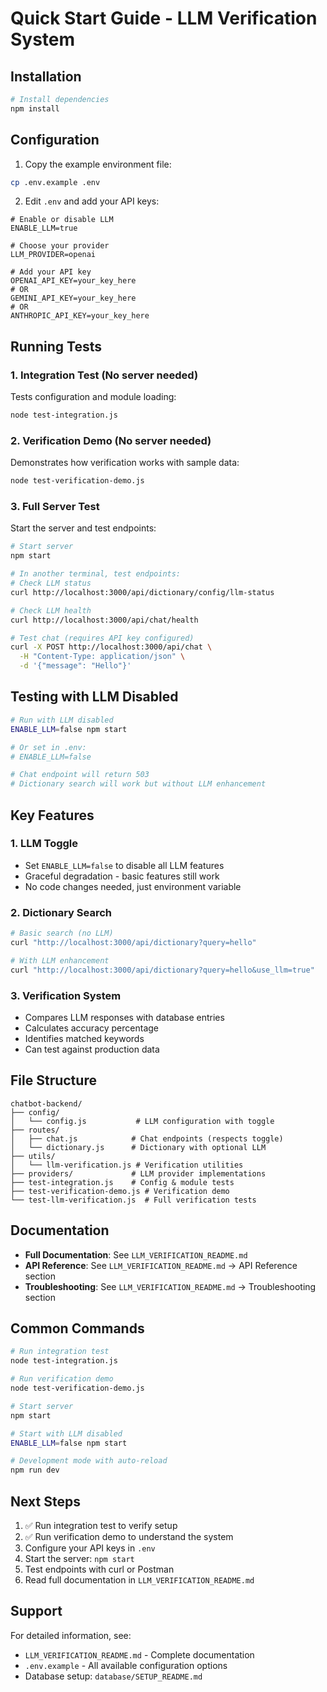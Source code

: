 # Quick Start Guide - LLM Verification System

## Installation

```bash
# Install dependencies
npm install
```

## Configuration

1. Copy the example environment file:
```bash
cp .env.example .env
```

2. Edit `.env` and add your API keys:
```env
# Enable or disable LLM
ENABLE_LLM=true

# Choose your provider
LLM_PROVIDER=openai

# Add your API key
OPENAI_API_KEY=your_key_here
# OR
GEMINI_API_KEY=your_key_here
# OR
ANTHROPIC_API_KEY=your_key_here
```

## Running Tests

### 1. Integration Test (No server needed)
Tests configuration and module loading:
```bash
node test-integration.js
```

### 2. Verification Demo (No server needed)
Demonstrates how verification works with sample data:
```bash
node test-verification-demo.js
```

### 3. Full Server Test
Start the server and test endpoints:
```bash
# Start server
npm start

# In another terminal, test endpoints:
# Check LLM status
curl http://localhost:3000/api/dictionary/config/llm-status

# Check LLM health
curl http://localhost:3000/api/chat/health

# Test chat (requires API key configured)
curl -X POST http://localhost:3000/api/chat \
  -H "Content-Type: application/json" \
  -d '{"message": "Hello"}'
```

## Testing with LLM Disabled

```bash
# Run with LLM disabled
ENABLE_LLM=false npm start

# Or set in .env:
# ENABLE_LLM=false

# Chat endpoint will return 503
# Dictionary search will work but without LLM enhancement
```

## Key Features

### 1. LLM Toggle
- Set `ENABLE_LLM=false` to disable all LLM features
- Graceful degradation - basic features still work
- No code changes needed, just environment variable

### 2. Dictionary Search
```bash
# Basic search (no LLM)
curl "http://localhost:3000/api/dictionary?query=hello"

# With LLM enhancement
curl "http://localhost:3000/api/dictionary?query=hello&use_llm=true"
```

### 3. Verification System
- Compares LLM responses with database entries
- Calculates accuracy percentage
- Identifies matched keywords
- Can test against production data

## File Structure

```
chatbot-backend/
├── config/
│   └── config.js           # LLM configuration with toggle
├── routes/
│   ├── chat.js            # Chat endpoints (respects toggle)
│   └── dictionary.js      # Dictionary with optional LLM
├── utils/
│   └── llm-verification.js # Verification utilities
├── providers/             # LLM provider implementations
├── test-integration.js    # Config & module tests
├── test-verification-demo.js # Verification demo
└── test-llm-verification.js  # Full verification tests
```

## Documentation

- **Full Documentation**: See `LLM_VERIFICATION_README.md`
- **API Reference**: See `LLM_VERIFICATION_README.md` → API Reference section
- **Troubleshooting**: See `LLM_VERIFICATION_README.md` → Troubleshooting section

## Common Commands

```bash
# Run integration test
node test-integration.js

# Run verification demo
node test-verification-demo.js

# Start server
npm start

# Start with LLM disabled
ENABLE_LLM=false npm start

# Development mode with auto-reload
npm run dev
```

## Next Steps

1. ✅ Run integration test to verify setup
2. ✅ Run verification demo to understand the system
3. Configure your API keys in `.env`
4. Start the server: `npm start`
5. Test endpoints with curl or Postman
6. Read full documentation in `LLM_VERIFICATION_README.md`

## Support

For detailed information, see:
- `LLM_VERIFICATION_README.md` - Complete documentation
- `.env.example` - All available configuration options
- Database setup: `database/SETUP_README.md`
